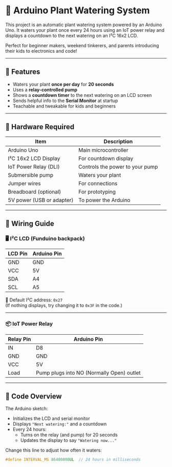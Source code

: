 # 🌿 Arduino Plant Watering System

This project is an automatic plant watering system powered by an Arduino Uno. It waters your plant once every 24 hours using an IoT power relay and displays a countdown to the next watering on an I²C 16x2 LCD.

Perfect for beginner makers, weekend tinkerers, and parents introducing their kids to electronics and code!

---

## 🧠 Features

- Waters your plant **once per day** for **20 seconds**
- Uses a **relay-controlled pump**
- Shows a **countdown timer** to the next watering on an LCD screen
- Sends helpful info to the **Serial Monitor** at startup
- Teachable and tweakable for kids and beginners

---

## 🧰 Hardware Required

| Item                      | Description |
|---------------------------|-------------|
| Arduino Uno               | Main microcontroller |
| I²C 16x2 LCD Display      | For countdown display |
| IoT Power Relay (DLI)     | Controls the power to your pump |
| Submersible pump          | Waters your plant |
| Jumper wires              | For connections |
| Breadboard (optional)     | For prototyping |
| 5V power (USB or adapter) | To power the Arduino |

---

## 🔌 Wiring Guide

### 🖥️ I²C LCD (Funduino backpack)
| LCD Pin | Arduino Pin |
|---------|-------------|
| GND     | GND         |
| VCC     | 5V          |
| SDA     | A4          |
| SCL     | A5          |

📍 Default I²C address: `0x27`  
(If nothing displays, try changing it to `0x3F` in the code.)

---

### 📦 IoT Power Relay
| Relay Pin | Arduino Pin |
|-----------|-------------|
| IN        | D8          |
| GND       | GND         |
| VCC       | 5V          |
| Load      | Pump plugs into NO (Normally Open) outlet |

---

## 📄 Code Overview

The Arduino sketch:
- Initializes the LCD and serial monitor
- Displays `"Next watering:"` and a countdown
- Every 24 hours:
  - Turns on the relay (and pump) for 20 seconds
  - Updates the display to say `"Watering now..."`

Change this line to adjust how often it waters:

```cpp
#define INTERVAL_MS 86400000UL  // 24 hours in milliseconds
